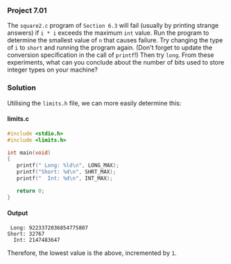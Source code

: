 ### Project 7.01
The `square2.c` program of `Section 6.3` will fail (usually by printing strange answers) if `i * i` exceeds the maximum `int` value. Run the program to determine the smallest value of `n` that causes failure. Try changing the type of `i` to `short` and running the program again. (Don't forget to update the conversion specification in the call of `printf`!) Then try `long`. From these experiments, what can you conclude about the number of bits used to store integer types on your machine?
### Solution
Utilising the `limits.h` file, we can more easily determine this:
#### limits.c
```c
#include <stdio.h>
#include <limits.h>

int main(void)
{
   printf(" Long: %ld\n", LONG_MAX);
   printf("Short: %d\n", SHRT_MAX);
   printf("  Int: %d\n", INT_MAX);

   return 0;
}
```
#### Output
```
 Long: 9223372036854775807
Short: 32767
  Int: 2147483647
```
Therefore, the lowest value is the above, incremented by `1`.
